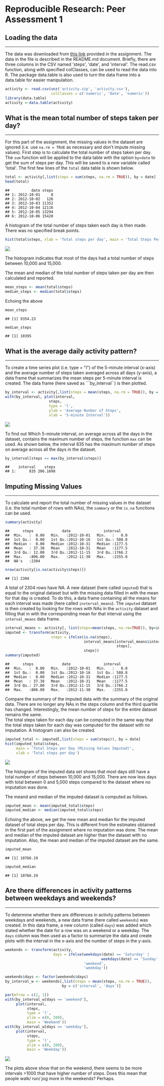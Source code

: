 # Reproducible Research: Peer Assessment 1


## Loading the data
***

The data was downloaded from [this link](https://d396qusza40orc.cloudfront.net/repdata%2Fdata%2Factivity.zip)
provided in the assignment. The data in the file is described in the README.md 
document. Briefly, there are three columns in the CSV named 'steps', 'date', and 
'interval'. The read.csv function, along with specified colClasses, can be used
to read the data into R. The package data.table is also used to turn the data
frame into a data.table for easier manipulation.


```r
activity <- read.csv(unz('activity.zip', 'activity.csv'), 
                     colClasses = c('numeric', 'Date', 'numeric'))
library(data.table)
activity <-data.table(activity)
```

## What is the mean total number of steps taken per day?
***

For this part of the assignment, the missing values in the dataset are ignored 
(i.e. use ```na.rm = TRUE``` as necessary and don't impute missing values). 
First step is to calculate the total number of steps taken per day. The ```sum```
function will be applied to the data table with the option ```by=date``` to get 
the sum of steps  per day. This will be saved to a new variable called 'total'.
The first few lines of the ```total``` data table is shown below.


```r
total <- activity[,list(steps = sum(steps, na.rm = TRUE)), by = date]
head(total)
```

```
##          date steps
## 1: 2012-10-01     0
## 2: 2012-10-02   126
## 3: 2012-10-03 11352
## 4: 2012-10-04 12116
## 5: 2012-10-05 13294
## 6: 2012-10-06 15420
```

A histogram of the total number of steps taken each day is then made. There was
no specified break points.

```r
hist(total$steps, xlab = 'Total steps per day', main = 'Total Steps Per Day')
```

![](PA1_template_files/figure-html/unnamed-chunk-3-1.png) 

The histogram indicates that most of the days had a total number of steps 
between 10,000 and 15,000.  
  
The mean and median of the total number of steps taken per day are then 
calculated and reported.

```r
mean_steps <- mean(total$steps)
median_steps <- median(total$steps)
```
Echoing the above

```r
mean_steps
```

```
## [1] 9354.23
```

```r
median_steps
```

```
## [1] 10395
```

## What is the average daily activity pattern?
***
To create a time series plot (i.e. type = "l") of the 5-minute interval (x-axis) 
and the average number of steps taken averaged across all days (y-axis), a data 
frame that summarizes the mean steps per 5-minute interval is created. The data
frame (here saved as ```by_interval``) is then plotted.

```r
by_interval <- activity[,list(steps = mean(steps, na.rm = TRUE)), by = interval]
with(by_interval, plot(interval, 
                    steps, 
                    type = 'l', 
                    ylab = 'Average Nunber of Steps',
                    xlab = '5-minute Interval'))
```

![](PA1_template_files/figure-html/unnamed-chunk-6-1.png) 

To find out Which 5-minute interval, on average across all the days in the 
dataset, contains the maximum number of steps, the function ```max``` can be 
used. As shown below, the interval 835 has the maximum number of steps on 
average across all the days in the dataset.

```r
by_interval[steps == max(by_interval$steps)]
```

```
##    interval    steps
## 1:      835 206.1698
```

## Imputing Missing Values
***
To calculate and report the total number of missing values in the dataset (i.e. 
the total number of rows with NAs), the ```summary``` or the ```is.na``` 
functions can be used.

```r
summary(activity)
```

```
##      steps             date               interval     
##  Min.   :  0.00   Min.   :2012-10-01   Min.   :   0.0  
##  1st Qu.:  0.00   1st Qu.:2012-10-16   1st Qu.: 588.8  
##  Median :  0.00   Median :2012-10-31   Median :1177.5  
##  Mean   : 37.38   Mean   :2012-10-31   Mean   :1177.5  
##  3rd Qu.: 12.00   3rd Qu.:2012-11-15   3rd Qu.:1766.2  
##  Max.   :806.00   Max.   :2012-11-30   Max.   :2355.0  
##  NA's   :2304
```

```r
nrow(activity[is.na(activity$steps)])
```

```
## [1] 2304
```

A total of 2304 rows have NA. A new dataset (here called ```imputed```) that is 
equal to the original dataset but with the missing data filled in with the mean 
for that day is created. To do this, a data frame containing all the means for 
each interval was made (here called ```invterval_means```). The ```imputed``` 
dataset is then created by looking for the rows with NAs in the ```activity``` 
dataset and filling that in with the corresponding mean for that interval using
the ```interval_means``` data frame.

```r
interval_means <- activity[, list(steps=mean(steps, na.rm=TRUE)), by=interval]
imputed <- transform(activity, 
                     steps = ifelse(is.na(steps), 
                                    interval_means[interval_means$interval == interval, 
                                                   steps], 
                                    steps))
summary(imputed)
```

```
##      steps             date               interval     
##  Min.   :  0.00   Min.   :2012-10-01   Min.   :   0.0  
##  1st Qu.:  0.00   1st Qu.:2012-10-16   1st Qu.: 588.8  
##  Median :  0.00   Median :2012-10-31   Median :1177.5  
##  Mean   : 37.38   Mean   :2012-10-31   Mean   :1177.5  
##  3rd Qu.: 27.00   3rd Qu.:2012-11-15   3rd Qu.:1766.2  
##  Max.   :806.00   Max.   :2012-11-30   Max.   :2355.0
```

Compare the summary of the imputed data with the summary of the original data.
There are no longer any NAs in the steps column and the third quartile has
changed. Interestingly, the mean number of steps for the entire dataset remains 
the same.  
The total steps taken for each day can be computed in the same way that the
total steps taken for each day was computed for the dataset with no imputation.
A histogram can also be created.

```r
imputed_total <- imputed[,list(steps = sum(steps)), by = date]
hist(imputed_total$steps, 
     main = 'Total Steps per Day (Missing Values Imputed)',
     xlab = 'Total steps per day')
```

![](PA1_template_files/figure-html/unnamed-chunk-10-1.png) 

The histogram of the imputed data set shows that most days still have a total 
number of steps between 10,000 and 15,000. There are now less days with total 
between 0 and 5,000 steps compared to the dataset where no imputation was done.  

The meand and median of the imputed dataset is computed as follows.

```r
imputed_mean <- mean(imputed_total$steps)
imputed_median <- median(imputed_total$steps)
```

Echoing the above, we get the new mean and median for the imputed dataset of 
total steps per day. This is different from the estimates obtained in the first
part of the assignment where no imputation was done. The mean and median of the
imputed dataset are higher than the dataset with no imputation. Also, the mean
and median of the imputed dataset are the same. 

```r
imputed_mean
```

```
## [1] 10766.19
```

```r
imputed_median
```

```
## [1] 10766.19
```

## Are there differences in activity patterns between weekdays and weekends?
***
To determine whether there are differences in activity patterns between weekdays
and weekends, a new data frame (here called ```weekends```) was created. In this
data frame, a new column (called ```days```) was added which stated whether the
date for a row was on a weekend or a weekday. The ```days``` column was then
used as a factor to summarize the data and create plots with the interval in the
x-axis and the number of steps in the y-axis.

```r
weekends <- transform(activity, 
                      days = ifelse(weekdays(date) == 'Saturday' | 
                                            weekdays(date) == 'Sunday', 
                                    'weekend', 
                                    'weekday'))

weekends$days <- factor(weekends$days)
by_interval_w <- weekends[,list(steps = mean(steps, na.rm = TRUE)), 
                          by = c('interval', 'days')]

par(mfrow = c(2, 1))
with(by_interval_w[days == 'weekend'], 
     plot(interval,
          steps,
          type = 'l',
          ylim = c(0, 200),
          main = 'Weekend'))
with(by_interval_w[days == 'weekday'], 
     plot(interval,
          steps,
          type = 'l',
          ylim = c(0, 200),
          main = 'Weekday'))
```

![](PA1_template_files/figure-html/unnamed-chunk-13-1.png) 

The plots above show that on the weekend, there seems to be more intervals >1000
that have higher number of steps. Does this mean that people walk/ run/ jog
more in the weekends? Perhaps. 
